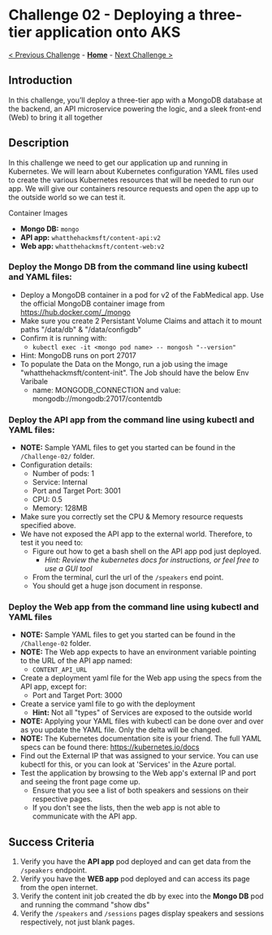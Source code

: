 # Challenge 02 - Deploying a three-tier application onto AKS

[< Previous Challenge](./Challenge-01.md) - **[Home](../README.md)** - [Next Challenge >](./Challenge-03.md)

## Introduction

In this challenge, you’ll deploy a three-tier app with a MongoDB database at the backend, an API microservice powering the logic, and a sleek front-end (Web) to bring it all together

## Description

In this challenge we need to get our application up and running in Kubernetes. We will learn about Kubernetes configuration YAML files used to create the various Kubernetes resources that will be needed to run our app. We will give our containers resource requests and open the app up to the outside world so we can test it.

Container Images

- **Mongo DB:** `mongo`
- **API app:** `whatthehackmsft/content-api:v2`
- **Web app:** `whatthehackmsft/content-web:v2`

### Deploy the **Mongo DB** from the command line using kubectl and YAML files:

- Deploy a MongoDB container in a pod for v2 of the FabMedical app.  Use the official MongoDB container image from https://hub.docker.com/_/mongo
- Make sure you create 2 Persistant Volume Claims and attach it to mount paths "/data/db" & "/data/configdb"
- Confirm it is running with:
	- `kubectl exec -it <mongo pod name> -- mongosh "--version"`
 - Hint: MongoDB runs on port 27017
 - To populate the Data on the Mongo, run a job using the image "whatthehackmsft/content-init". The Job should have the below Env Varibale
 	- name: MONGODB_CONNECTION and value: mongodb://mongodb:27017/contentdb

### Deploy the **API app** from the command line using kubectl and YAML files:

- **NOTE:** Sample YAML files to get you started can be found in the `/Challenge-02/` folder.
- Configuration details:
  - Number of pods: 1
  - Service: Internal
  - Port and Target Port: 3001
  - CPU: 0.5
  - Memory: 128MB
- Make sure you correctly set the CPU & Memory resource requests specified above.
- We have not exposed the API app to the external world. Therefore, to test it you need to:
	- Figure out how to get a bash shell on the API app pod just deployed.
    	- _Hint: Review the kubernetes docs for instructions, or feel free to use a GUI tool_
	- From the terminal, curl the url of the `/speakers` end point.
	- You should get a huge json document in response.
   
### Deploy the Web app from the command line using kubectl and YAML files
- **NOTE:** Sample YAML files to get you started can be found in the `/Challenge-02` folder.
- **NOTE:** The Web app expects to have an environment variable pointing to the URL of the API app named:
	- `CONTENT_API_URL`
- Create a deployment yaml file for the Web app using the specs from the API app, except for:
	- Port and Target Port: 3000
- Create a service yaml file to go with the deployment
	- **Hint:** Not all "types" of Services are exposed to the outside world
- **NOTE:** Applying your YAML files with kubectl can be done over and over as you update the YAML file. Only the delta will be changed.
- **NOTE:** The Kubernetes documentation site is your friend. The full YAML specs can be found there: <https://kubernetes.io/docs>
- Find out the External IP that was assigned to your service. You can use kubectl for this, or you can look at 'Services' in the Azure portal.
- Test the application by browsing to the Web app's external IP and port and seeing the front page come up.
	- Ensure that you see a list of both speakers and sessions on their respective pages.
	- If you don't see the lists, then the web app is not able to communicate with the API app.

## Success Criteria

1. Verify you have the **API app** pod deployed and can get data from the `/speakers` endpoint.
2. Verify you have the **WEB app** pod deployed and can access its page from the open internet.
3. Verify the content init job created the db by exec into the **Mongo DB** pod and running the command "show dbs"
4. Verify the `/speakers` and `/sessions` pages display speakers and sessions respectively, not just blank pages.
